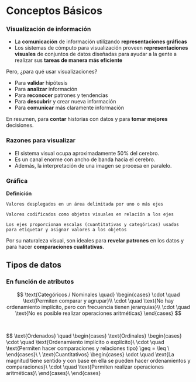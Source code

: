 # Conceptos Básicos

### Visualización de información

- La **comunicación** de información utilizando **representaciones gráficas**
- Los sistemas de cómputo para visualización proveen **representaciones visuales** de conjuntos de datos diseñadas para ayudar a la gente a realizar sus **tareas de manera más eficiente**

Pero, ¿para qué usar visualizaciones?

- Para **validar** hipótesis
- Para **analizar** información
- Para **reconocer** patrones y tendencias
- Para **descubrir** y crear nueva información
- Para **comunicar** más claramente información

En resumen, para **contar** historias con datos y para **tomar mejores** decisiones.

### Razones para visualizar

- El sistema visual ocupa aproximadamente 50% del cerebro. 
- Es un canal enorme con ancho de banda hacia el cerebro. 
- Además, la interpretación de una imagen se procesa en paralelo.

### Gráfica
**Definición**
~~~
Valores desplegados en un área delimitada por uno o más ejes

Valores codificados como objetos visuales en relación a los ejes

Los ejes proporcionan escalas (cuantitativas y categóricas) usadas para etiquetar y asignar valores a los objetos
~~~

Por su naturaleza visual, son ideales para **revelar patrones** en los datos y para hacer **comparaciones cualitativas**.

## Tipos de datos

### En función de atributos

$$
\text{Categóricos / Nominales \quad}
\begin{cases}
\cdot \quad \text{Permiten comparar y agrupar}\\
\cdot \quad \text{No hay ordenamiento implícito, pero con frecuencia tienen jerarquías}\\
\cdot \quad \text{No es posible realizar operaciones aritméticas}
\end{cases}
$$

<br>

$$
\text{Ordenados} \quad
\begin{cases}
   \text{Ordinales} 
   \begin{cases} 
      \cdot \quad \text{Ordenamiento implícito o explícito}\\
      \cdot \quad \text{Permiten hacer comparaciones y relaciones tipo} \geq = \leq \\
   \end{cases}\\
   \\
   \text{Cuantitativos}
   \begin{cases}
      \cdot \quad \text{La magnitud tiene sentido y con base en ella se pueden hacer ordenamientos y comparaciones}\\
      \cdot \quad \text{Permiten realizar operaciones aritméticas}\\
   \end{cases}\\
\end{cases}

